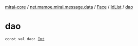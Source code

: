 [mirai-core](../../../index.md) / [net.mamoe.mirai.message.data](../../index.md) / [Face](../index.md) / [IdList](index.md) / [dao](./dao.md)

# dao

`const val dao: `[`Int`](https://kotlinlang.org/api/latest/jvm/stdlib/kotlin/-int/index.html)